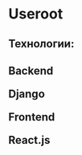 
<h1>Useroot</h1>

<h2>Технологии:<h2>

<p>Backend</p>

<p>Django</p>

<p>Frontend</p>

<p>React.js</p>



